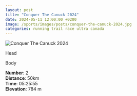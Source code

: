 ```yaml
---
layout: post
title: "Conquer The Canuck 2024"
date: 2024-05-11 12:00:00 +0200
image: /sports/images/posts/conquer-the-canuck-2024.jpg
categories: running trail race ultra canada
---
```


![Conquer The Canuck 2024](/sports/images/posts/conquer-the-canuck-2024.jpg)

Head

<!-- more -->

Body

**Number**: 2\
**Distance**: 50km\
**Time**: 05:25:55\
**Elevation**: 784 m
